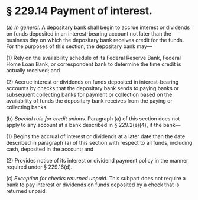 # § 229.14   Payment of interest.

(a) *In general.* A depositary bank shall begin to accrue interest or dividends on funds deposited in an interest-bearing account not later than the business day on which the depositary bank receives credit for the funds. For the purposes of this section, the depositary bank may— 


(1) Rely on the availability schedule of its Federal Reserve Bank, Federal Home Loan Bank, or correspondent bank to determine the time credit is actually received; and 


(2) Accrue interest or dividends on funds deposited in interest-bearing accounts by checks that the depositary bank sends to paying banks or subsequent collecting banks for payment or collection based on the availability of funds the depositary bank receives from the paying or collecting banks. 


(b) *Special rule for credit unions.* Paragraph (a) of this section does not apply to any account at a bank described in § 229.2(e)(4), if the bank— 


(1) Begins the accrual of interest or dividends at a later date than the date described in paragraph (a) of this section with respect to all funds, including cash, deposited in the account; and 


(2) Provides notice of its interest or dividend payment policy in the manner required under § 229.16(d).


(c) *Exception for checks returned unpaid.* This subpart does not require a bank to pay interest or dividends on funds deposited by a check that is returned unpaid. 




